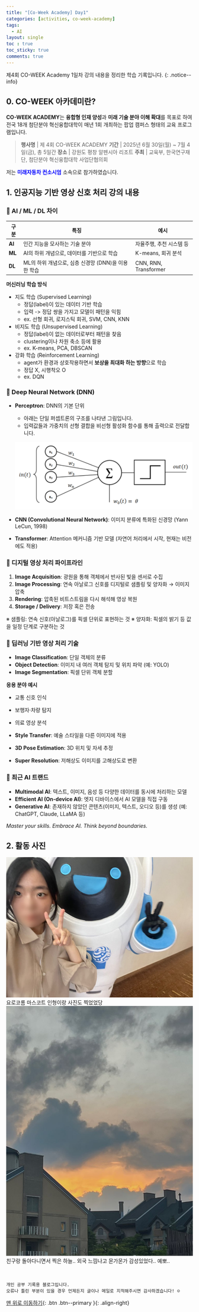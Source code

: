 ```yaml
---
title: "[Co-Week Academy] Day1"
categories: [activities, co-week-academy]
tags:
  - AI
layout: single
toc : true
toc_sticky: true
comments: true
---
```


제4회 CO-WEEK Academy 1일차 강의 내용을 정리한 학습 기록입니다.
{: .notice--info}


## 0. CO-WEEK 아카데미란?
**CO-WEEK ACADEMY**는 **융합형 인재 양성**과 **미래 기술 분야 이해 확대**를 목표로 하여 전국 18개 첨단분야 혁신융합대학이 매년 1회 개최하는 팝업 캠퍼스 형태의 교육 프로그램입니다. 

> **행사명** | 제 4회 CO-WEEK ACADEMY 
> **기간** | 2025년 6월 30일(월) ~ 7월 4일(금), 총 5일간
> **장소** | 강원도 평창 알펜시아 리조트
> **주최** | 교육부, 한국연구재단, 첨단분야 혁신융합대학 사업단협의회

저는 <span style="color:blue;">**미래자동차 컨소시엄**</span>  소속으로 참가하였습니다.

## 1. 인공지능 기반 영상 신호 처리 강의 내용
### 🐾 AI / ML / DL 차이

| 구분 | 특징 | 예시 |
|------|------|------|
| **AI** | 인간 지능을 모사하는 기술 분야 | 자율주행, 추천 시스템 등 |
| **ML** | AI의 하위 개념으로, 데이터를 기반으로 학습 | K-means, 회귀 분석 |
| **DL** | ML의 하위 개념으로, 심층 신경망 (DNN)을 이용한 학습 | CNN, RNN, Transformer |

**머신러닝 학습 방식**
- 지도 학습 (Supervised Learning)
    - 정답(label)이 있는 데이터 기반 학습
    - 입력 -> 정답 쌍을 가지고 모델이 패턴을 익힘
    - ex. 선형 회귀, 로지스틱 회귀, SVM, CNN, KNN
- 비지도 학습 (Unsupervised Learning)
    - 정답(label)이 없는 데이터로부터 패턴을 찾음
    - clustering이나 차원 축소 등에 활용
    - ex. K-means, PCA, DBSCAN
- 강화 학습 (Reinforcement Learning)
    - agent가 환경과 상호작용하면서 **보상을 최대화 하는 방향**으로 학습
    - 정답 X, 시행착오 O
    - ex.  DQN

### 🐾 Deep Neural Network (DNN)
- **Perceptron**: DNN의 기본 단위 
    - 아래는 단일 퍼셉트론의 구조를 나타낸 그림입니다.
    - 입력값들과 가중치의 선형 결합을 비선형 활성화 함수를 통해 출력으로 전달합니다. 

    ![퍼셉트론 구조](./assets/images/perceptron.png)
- **CNN (Convolutional Neural Network)**: 이미지 분류에 특화된 신경망 (Yann LeCun, 1998)
- **Transformer**: Attention 메커니즘 기반 모델 (자연어 처리에서 시작, 현재는 비전에도 적용)


### 🐾 디지털 영상 처리 파이프라인
1. **Image Acquisition**: 광원을 통해 객체에서 반사된 빛을 센서로 수집  
2. **Image Processing**: 연속 아날로그 신호를 디지털로 샘플링 및 양자화 → 이미지 압축  
3. **Rendering**: 압축된 비트스트림을 다시 해석해 영상 복원  
4. **Storage / Delivery**: 저장 혹은 전송

※ 샘플링: 연속 신호(아날로그)를 픽셀 단위로 표현하는 것
※ 양자화: 픽셀의 밝기 등 값을 일정 단계로 구분하는 것


### 🐾 딥러닝 기반 영상 처리 기술
- **Image Classification**: 단일 객체의 분류
- **Object Detection**: 이미지 내 여러 객체 탐지 및 위치 파악 (예: YOLO)
- **Image Segmentation**: 픽셀 단위 객체 분할

**응용 분야 예시**
- 교통 신호 인식
- 보행자·차량 탐지
- 의료 영상 분석

- **Style Transfer**: 예술 스타일을 다른 이미지에 적용
- **3D Pose Estimation**: 3D 위치 및 자세 추정
- **Super Resolution**: 저해상도 이미지를 고해상도로 변환


### 🐾 최근 AI 트랜드
- **Multimodal AI**: 텍스트, 이미지, 음성 등 다양한 데이터를 동시에 처리하는 모델  
- **Efficient AI (On-device AI)**: 엣지 디바이스에서 AI 모델을 직접 구동  
- **Generative AI**: 존재하지 않았던 콘텐츠(이미지, 텍스트, 오디오 등)를 생성 (예: ChatGPT, Claude, LLaMA 등)

_Master your skills. Embrace AI. Think beyond boundaries._


## 2. 활동 사진
![코위크 셀카](./assets/images/coweek_photo1.jpg)
요로코롬 마스코트 인형이랑 사진도 찍었었당
![알펜시아 저녁노을](./assets/images/coweek_photo2.jpg)
친구랑 돌아다니면서 찍은 하늘.. 
외국 느낌나고 몬가몬가 감성있었다.. 예뽀..


<br>

    개인 공부 기록용 블로그입니다.
    오류나 틀린 부분이 있을 경우 언제든지 글이나 메일로 지적해주시면 감사하겠습니다! ☺

[맨 위로 이동하기](#){: .btn .btn--primary }{: .align-right}